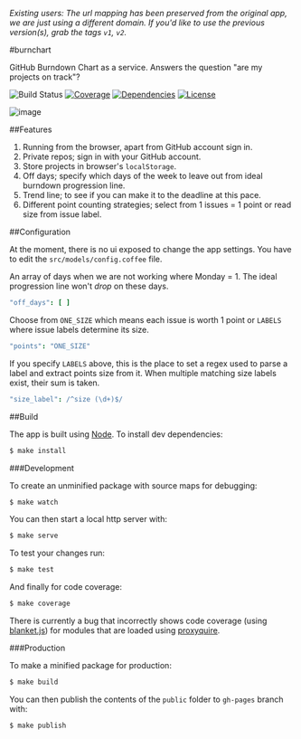 *Existing users: The url mapping has been preserved from the original app, we are just using a different domain. If you'd like to use the previous version(s), grab the tags `v1`, `v2`.*

#burnchart

GitHub Burndown Chart as a service. Answers the question "are my projects on track"?

![Build Status](http://img.shields.io/codeship/31951cd0-42c7-0132-d601-5ea438edf284.svg?style=flat)
[![Coverage](http://img.shields.io/coveralls/radekstepan/burnchart/master.svg?style=flat)](<https://coveralls.io/r/radekstepan/burnchart>)
[![Dependencies](http://img.shields.io/david/radekstepan/burnchart.svg?style=flat)](https://david-dm.org/radekstepan/burnchart)
[![License](http://img.shields.io/badge/license-AGPL--3.0-red.svg?style=flat)](LICENSE)

![image](https://raw.githubusercontent.com/radekstepan/burnchart/master/public/screenshots.jpg)

##Features

1. Running from the browser, apart from GitHub account sign in.
1. Private repos; sign in with your GitHub account.
1. Store projects in browser's `localStorage`.
1. Off days; specify which days of the week to leave out from ideal burndown progression line.
1. Trend line; to see if you can make it to the deadline at this pace.
1. Different point counting strategies; select from 1 issues = 1 point or read size from issue label.

##Configuration

At the moment, there is no ui exposed to change the app settings. You have to edit the `src/models/config.coffee` file.

An array of days when we are not working where Monday = 1. The ideal progression line won't *drop* on these days.

```coffeescript
"off_days": [ ]
```

Choose from `ONE_SIZE` which means each issue is worth 1 point or `LABELS` where issue labels determine its size.

```coffeescript
"points": "ONE_SIZE"
```

If you specify `LABELS` above, this is the place to set a regex used to parse a label and extract points size from it. When multiple matching size labels exist, their sum is taken.

```coffeescript
"size_label": /^size (\d+)$/
```

##Build

The app is built using [Node](http://nodejs.org/). To install dev dependencies:

```bash
$ make install
```

###Development

To create an unminified package with source maps for debugging:

```bash
$ make watch
```

You can then start a local http server with:

```bash
$ make serve
```

To test your changes run:

```bash
$ make test
```

And finally for code coverage:

```bash
$ make coverage
```

There is currently a bug that incorrectly shows code coverage (using [blanket.js](http://blanketjs.org/)) for modules that are loaded using [proxyquire](https://github.com/thlorenz/proxyquire).

###Production

To make a minified package for production:

```bash
$ make build
```

You can then publish the contents of the `public` folder to `gh-pages` branch with:

```bash
$ make publish
```